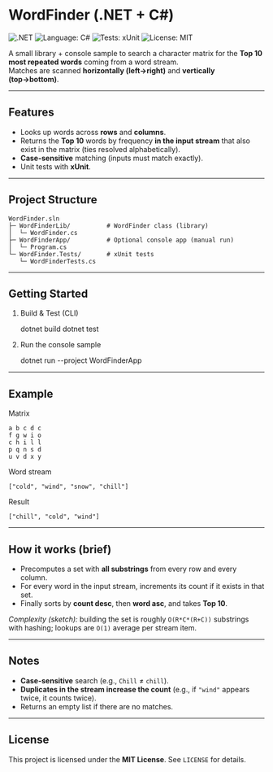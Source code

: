 # WordFinder (.NET + C#)

![.NET](https://img.shields.io/badge/.NET-8-512BD4?logo=dotnet&logoColor=white)
![Language: C#](https://img.shields.io/badge/Language-C%23-239120?logo=csharp&logoColor=white)
![Tests: xUnit](https://img.shields.io/badge/Tests-xUnit-6aa84f)
![License: MIT](https://img.shields.io/badge/License-MIT-green)

A small library + console sample to search a character matrix for the **Top 10 most repeated words** coming from a word stream.  
Matches are scanned **horizontally (left→right)** and **vertically (top→bottom)**.

---

## Features

- Looks up words across **rows** and **columns**.
- Returns the **Top 10** words by frequency **in the input stream** that also exist in the matrix (ties resolved alphabetically).
- **Case-sensitive** matching (inputs must match exactly).
- Unit tests with **xUnit**.

---

## Project Structure

    WordFinder.sln
    ├─ WordFinderLib/          # WordFinder class (library)
    │  └─ WordFinder.cs
    ├─ WordFinderApp/          # Optional console app (manual run)
    │  └─ Program.cs
    └─ WordFinder.Tests/       # xUnit tests
       └─ WordFinderTests.cs

---

## Getting Started

1) Build & Test (CLI)

    dotnet build
    dotnet test

2) Run the console sample

    dotnet run --project WordFinderApp

---

## Example

Matrix

    a b c d c
    f g w i o
    c h i l l
    p q n s d
    u v d x y

Word stream

    ["cold", "wind", "snow", "chill"]

Result

    ["chill", "cold", "wind"]

---

## How it works (brief)

- Precomputes a set with **all substrings** from every row and every column.
- For every word in the input stream, increments its count if it exists in that set.
- Finally sorts by **count desc**, then **word asc**, and takes **Top 10**.

*Complexity (sketch):* building the set is roughly `O(R*C*(R+C))` substrings with hashing; lookups are `O(1)` average per stream item.

---

## Notes

- **Case-sensitive** search (e.g., `Chill` ≠ `chill`).
- **Duplicates in the stream increase the count** (e.g., if `"wind"` appears twice, it counts twice).
- Returns an empty list if there are no matches.

---

## License

This project is licensed under the **MIT License**. See `LICENSE` for details.
